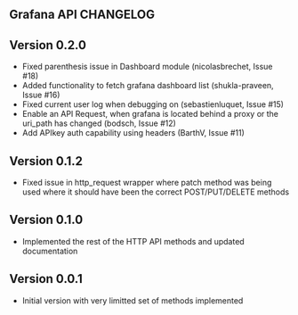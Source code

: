 
## Grafana API CHANGELOG

Version 0.2.0
----------
- Fixed parenthesis issue in Dashboard module (nicolasbrechet, Issue #18)
- Added functionality to fetch grafana dashboard list (shukla-praveen, Issue #16)
- Fixed current user log when debugging on (sebastienluquet, Issue #15)
- Enable an API Request, when grafana is located behind a proxy or the uri_path has changed (bodsch, Issue #12)
- Add APIkey auth capability using headers (BarthV, Issue #11)

Version 0.1.2
----------
* Fixed issue in http_request wrapper where patch method was being used where it should have been the correct POST/PUT/DELETE methods

Version 0.1.0
----------
* Implemented the rest of the HTTP API methods and updated documentation


Version 0.0.1
----------
* Initial version with very limitted set of methods implemented
